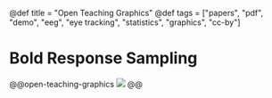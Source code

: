 @def title = "Open Teaching Graphics"
@def tags = ["papers", "pdf", "demo", "eeg", "eye tracking", "statistics", "graphics", "cc-by"]

# Bold Response Sampling


@@open-teaching-graphics
[![](/assets/teaching-resources/open-teaching-graphics/bold_response_sampling.png)](/assets/teaching-resources/open-teaching-graphics/pdf/bold_response_sampling.pdf)
@@


